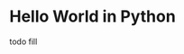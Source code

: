 <!--
title: Hello World Azure Python Example
description: Create a simple Python powered Lambda function on Microsoft Azure
layout: Page
-->

# Hello World in Python

todo fill
